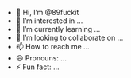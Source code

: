 - 👋 Hi, I’m @89fuckit
- 👀 I’m interested in ...
- 🌱 I’m currently learning ...
- 💞️ I’m looking to collaborate on ...
- 📫 How to reach me ...
- 😄 Pronouns: ...
- ⚡ Fun fact: ...

<!---
89fuckit/89fuckit is a ✨ special ✨ repository because its `README.md` (this file) appears on your GitHub profile.
You can click the Preview link to take a look at your changes.
--->
